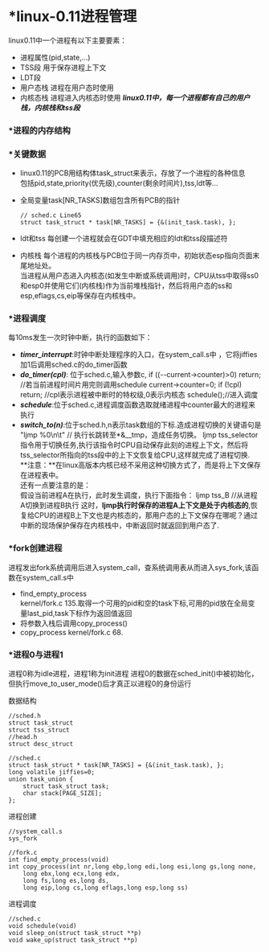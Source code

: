 # *linux-0.11进程管理
linux0.11中一个进程有以下主要要素：
* 进程属性(pid,state,...)
* TSS段  用于保存进程上下文
* LDT段  
* 用户态栈  进程在用户态时使用
* 内核态栈  进程进入内核态时使用
__*linux0.11中，每一个进程都有自己的用户栈，内核栈和tss段*__

### *进程的内存结构


### *关键数据
* linux0.11的PCB用结构体task_struct来表示，存放了一个进程的各种信息  
包括pid,state,priority(优先级),counter(剩余时间片),tss,ldt等...
* 全局变量task[NR_TASKS]数组包含所有PCB的指针

      // sched.c Line65
      struct task_struct * task[NR_TASKS] = {&(init_task.task), };

* ldt和tss
每创建一个进程就会在GDT中填充相应的ldt和tss段描述符
* 内核栈
每个进程的内核栈与PCB位于同一内存页中，初始状态esp指向页面末尾地址处。  
当进程从用户态进入内核态(如发生中断或系统调用)时，CPU从tss中取得ss0和esp0并使用它们(内核栈)作为当前堆栈指针，然后将用户态的ss和esp,eflags,cs,eip等保存在内核栈中。

### *进程调度
每10ms发生一次时钟中断，执行的函数如下：
* __*timer_interrupt*__:时钟中断处理程序的入口，在system_call.s中 ，它将jiffies加1后调用sched.c的do_timer函数
* __*do_timer(cpl)*__:
  位于sched.c,输入参数c,
        if ((--current->counter)>0) 
            return; //若当前进程时间片用完则调用schedule
        current->counter=0;
        if (!cpl) return; //cpl表示进程被中断时的特权级,0表示内核态
        schedule();//进入调度    
* __*schedule*__:位于sched.c,进程调度函数选取就绪进程中counter最大的进程来执行
* __*switch_to(n)*__:位于sched.h,n表示task数组的下标.造成进程切换的关键语句是
      "ljmp %0\n\t" // 执行长跳转至*&__tmp，造成任务切换。
ljmp tss_selector指令用于切换任务,执行该指令时CPU自动保存此刻的进程上下文，然后将tss_selector所指向的tss段中的上下文恢复给CPU,这样就完成了进程切换.  
**注意：**在linux高版本内核已经不采用这种切换方式了，而是将上下文保存在进程表中。  
还有一点要注意的是：  
假设当前进程A在执行，此时发生调度，执行下面指令：
      ljmp tss_B //从进程A切换到进程B执行
这时，**ljmp执行时保存的进程A上下文是处于内核态的**,恢复给CPU的进程B上下文也是内核态的，那用户态的上下文保存在哪呢？通过中断的现场保护保存在内核栈中，中断返回时就返回到用户态了.

### *fork创建进程
  进程发出fork系统调用后进入system_call，查系统调用表从而进入sys_fork,该函数在system_call.s中
  * find_empty_process   
  kernel/fork.c 135.取得一个可用的pid和空的task下标,可用的pid放在全局变量last_pid,task下标作为返回值返回
  * 将参数入栈后调用copy_process()
  * copy_process
  kernel/fork.c 68.

### *进程0与进程1
进程0称为idle进程，进程1称为init进程
进程0的数据在sched_init()中被初始化，但执行move_to_user_mode()后才真正以进程0的身份运行



数据结构

    //sched.h
    struct task_struct
    struct tss_struct
    //head.h
    struct desc_struct
    
    //sched.c
    struct task_struct * task[NR_TASKS] = {&(init_task.task), };
    long volatile jiffies=0;
    union task_union {
        struct task_struct task;
        char stack[PAGE_SIZE];
    };
进程创建
    
    //system_call.s
    sys_fork
    
    //fork.c
    int find_empty_process(void)
    int copy_process(int nr,long ebp,long edi,long esi,long gs,long none,
		long ebx,long ecx,long edx,
		long fs,long es,long ds,
		long eip,long cs,long eflags,long esp,long ss)
     
进程调度
    
    //sched.c
    void schedule(void)
    void sleep_on(struct task_struct **p)
    void wake_up(struct task_struct **p)
    